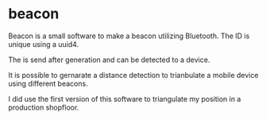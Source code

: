 # beacon

Beacon is a  small software to make a beacon utilizing Bluetooth. The ID is unique using a uuid4.

The is send after generation and can be detected to a device.

It is possible to gernarate a distance detection to trianbulate a mobile device using different beacons.

I did use the first version of this software to triangulate my position in a production shopfloor.